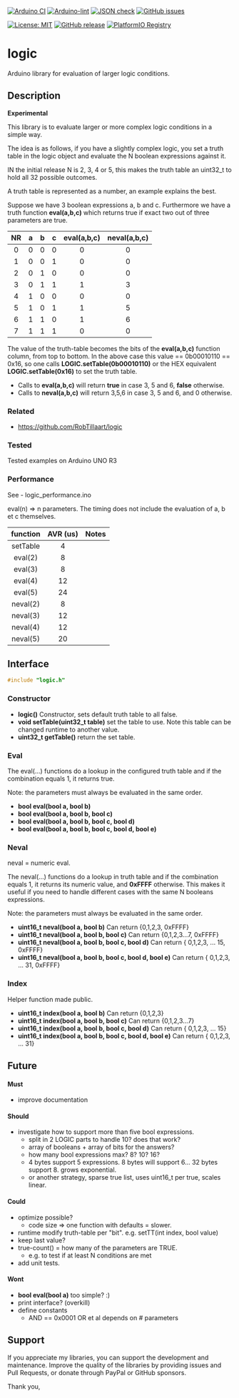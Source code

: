 
[![Arduino CI](https://github.com/RobTillaart/logic/workflows/Arduino%20CI/badge.svg)](https://github.com/marketplace/actions/arduino_ci)
[![Arduino-lint](https://github.com/RobTillaart/logic/actions/workflows/arduino-lint.yml/badge.svg)](https://github.com/RobTillaart/logic/actions/workflows/arduino-lint.yml)
[![JSON check](https://github.com/RobTillaart/logic/actions/workflows/jsoncheck.yml/badge.svg)](https://github.com/RobTillaart/logic/actions/workflows/jsoncheck.yml)
[![GitHub issues](https://img.shields.io/github/issues/RobTillaart/logic.svg)](https://github.com/RobTillaart/logic/issues)

[![License: MIT](https://img.shields.io/badge/license-MIT-green.svg)](https://github.com/RobTillaart/logic/blob/master/LICENSE)
[![GitHub release](https://img.shields.io/github/release/RobTillaart/logic.svg?maxAge=3600)](https://github.com/RobTillaart/logic/releases)
[![PlatformIO Registry](https://badges.registry.platformio.org/packages/robtillaart/library/logic.svg)](https://registry.platformio.org/libraries/robtillaart/logic)


# logic

Arduino library for evaluation of larger logic conditions.


## Description

**Experimental**

This library is to evaluate larger or more complex logic conditions in a simple way.

The idea is as follows, if you have a slightly complex logic, you set a truth table 
in the logic object and evaluate the N boolean expressions against it. 

IN the initial release N is 2, 3, 4 or 5, this makes the truth table an uint32_t to hold
all 32 possible outcomes.

A truth table is represented as a number, an example explains the best.

Suppose we have 3 boolean expressions a, b and c. Furthermore we have a truth function
**eval(a,b,c)** which returns true if exact two out of three parameters are true.

|  NR  |  a  |  b  |  c  | eval(a,b,c) | neval(a,b,c) |
|:----:|:---:|:---:|:---:|:-----------:|:------------:|
|   0  |  0  |  0  |  0  |       0     |        0     |
|   1  |  0  |  0  |  1  |       0     |        0     |
|   2  |  0  |  1  |  0  |       0     |        0     |
|   3  |  0  |  1  |  1  |       1     |        3     |
|   4  |  1  |  0  |  0  |       0     |        0     |
|   5  |  1  |  0  |  1  |       1     |        5     |
|   6  |  1  |  1  |  0  |       1     |        6     |
|   7  |  1  |  1  |  1  |       0     |        0     |

The value of the truth-table becomes the bits of the **eval(a,b,c)** function column, from top to bottom.
In the above case this value  == 0b00010110 == 0x16, so one calls **LOGIC.setTable(0b00010110)**
or the HEX equivalent **LOGIC.setTable(0x16)** to set the truth table.

- Calls to **eval(a,b,c)** will return **true** in case 3, 5 and 6, **false** otherwise.
- Calls to **neval(a,b,c)** will return 3,5,6 in case 3, 5 and 6, and 0 otherwise.


### Related

- https://github.com/RobTillaart/logic

### Tested

Tested examples on Arduino UNO R3


### Performance

See - logic_performance.ino

eval(n) => n parameters.
The timing does not include the evaluation of a, b et c themselves.

|  function  |  AVR (us)  |  Notes  |
|:----------:|:----------:|:--------|
|  setTable  |       4    |  
|  eval(2)   |       8    |  
|  eval(3)   |       8    |
|  eval(4)   |      12    |
|  eval(5)   |      24    |
|  neval(2)  |       8    | 
|  neval(3)  |      12    |
|  neval(4)  |      12    |
|  neval(5)  |      20    |


## Interface

```cpp
#include "logic.h"
```

### Constructor

- **logic()** Constructor, sets default truth table to all false.
- **void setTable(uint32_t table)** set the table to use. 
Note this table can be changed runtime to another value.
- **uint32_t getTable()** return the set table.


### Eval

The eval(...) functions do a lookup in the configured truth table and 
if the combination equals 1, it returns true.

Note: the parameters must always be evaluated in the same order.

- **bool eval(bool a, bool b)**
- **bool eval(bool a, bool b, bool c)**
- **bool eval(bool a, bool b, bool c, bool d)**
- **bool eval(bool a, bool b, bool c, bool d, bool e)**


### Neval

neval = numeric eval.

The neval(...) functions do a lookup in truth table and if the combination equals 1, 
it returns its numeric value, and **0xFFFF** otherwise. 
This makes it useful if you need to handle different cases with the same N booleans expressions.

Note: the parameters must always be evaluated in the same order.

- **uint16_t neval(bool a, bool b)** Can return {0,1,2,3, 0xFFFF}
- **uint16_t neval(bool a, bool b, bool c)** Can return {0,1,2,3...7, 0xFFFF}
- **uint16_t neval(bool a, bool b, bool c, bool d)** Can return { 0,1,2,3, ... 15, 0xFFFF}
- **uint16_t neval(bool a, bool b, bool c, bool d, bool e)** Can return { 0,1,2,3, ... 31, 0xFFFF} 


### Index

Helper function made public.

- **uint16_t index(bool a, bool b)** Can return {0,1,2,3}
- **uint16_t index(bool a, bool b, bool c)** Can return {0,1,2,3...7}
- **uint16_t index(bool a, bool b, bool c, bool d)** Can return { 0,1,2,3, ... 15}
- **uint16_t index(bool a, bool b, bool c, bool d, bool e)** Can return { 0,1,2,3, ... 31} 


## Future

#### Must

- improve documentation

#### Should

- investigate how to support more than five bool expressions.
  - split in 2 LOGIC parts to handle 10? does that work?
  - array of booleans + array of bits for the answers?
  - how many bool expressions max? 8? 10? 16?
  - 4 bytes support 5 expressions. 8 bytes will support 6... 32 bytes support 8. grows exponential.
  - or another strategy, sparse true list, uses uint16_t per true, scales linear.


#### Could

- optimize possible?
  - code size => one function with defaults = slower.
- runtime modify truth-table per "bit". e.g. setTT(int index, bool value)
- keep last value?
- true-count() = how many of the parameters are TRUE.
  - e.g. to test if at least N conditions are met
- add unit tests.

#### Wont

- **bool eval(bool a)** too simple? :)
- print interface? (overkill)
- define constants
  - AND == 0x0001  OR et al depends on # parameters
  
## Support

If you appreciate my libraries, you can support the development and maintenance.
Improve the quality of the libraries by providing issues and Pull Requests, or
donate through PayPal or GitHub sponsors.

Thank you,


